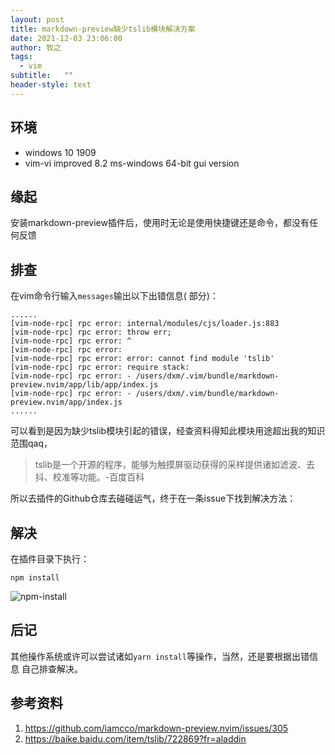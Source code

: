 ```yaml
---
layout: post
title: markdown-preview缺少tslib模块解决方案
date: 2021-12-03 23:06:00
author: 牧之
tags: 
  - vim
subtitle:   ""
header-style: text
---
```



## 环境

- windows 10 1909
- vim-vi improved 8.2 ms-windows 64-bit gui version

## 缘起

安装markdown-preview插件后，使用时无论是使用快捷键还是命令，都没有任何反馈

## 排查

在vim命令行输入`messages`输出以下出错信息( 部分)：

```
......
[vim-node-rpc] rpc error: internal/modules/cjs/loader.js:883
[vim-node-rpc] rpc error: throw err;
[vim-node-rpc] rpc error: ^
[vim-node-rpc] rpc error:
[vim-node-rpc] rpc error: error: cannot find module 'tslib'
[vim-node-rpc] rpc error: require stack:
[vim-node-rpc] rpc error: - /users/dxm/.vim/bundle/markdown-preview.nvim/app/lib/app/index.js
[vim-node-rpc] rpc error: - /users/dxm/.vim/bundle/markdown-preview.nvim/app/index.js
......
```
可以看到是因为缺少tslib模块引起的错误，经查资料得知此模块用途超出我的知识范围qaq，
> tslib是一个开源的程序，能够为触摸屏驱动获得的采样提供诸如滤波、去抖、校准等功能。-百度百科

所以去插件的Github仓库去碰碰运气，终于在一条issue下找到解决方法：

## 解决

在插件目录下执行：

```
npm install
```
![npm-install](https://cloud.cseve.com/index.php/s/FfeeBwRiJaYYqqS/preview)

## 后记

其他操作系统或许可以尝试诸如`yarn install`等操作，当然，还是要根据出错信息
自己排查解决。

## 参考资料

1. https://github.com/iamcco/markdown-preview.nvim/issues/305
2. https://baike.baidu.com/item/tslib/722869?fr=aladdin
